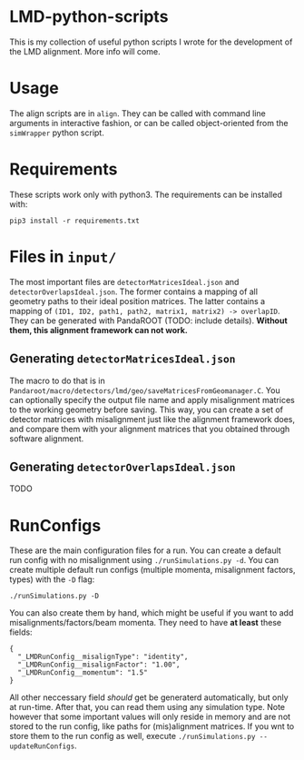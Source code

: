 # LMD-python-scripts

This is my collection of useful python scripts I wrote for the development of the LMD alignment. More info will come.

# Usage

The align scripts are in `align`. They can be called with command line arguments in interactive fashion, or can be called object-oriented from the `simWrapper` python script.

# Requirements

These scripts work only with python3. The requirements can be installed with:

```
pip3 install -r requirements.txt
```

# Files in `input/`

The most important files are `detectorMatricesIdeal.json` and `detectorOverlapsIdeal.json`. The former contains a mapping of all geometry paths to their ideal position matrices. The latter contains a mapping of `(ID1, ID2, path1, path2, matrix1, matrix2) -> overlapID`. They can be generated with PandaROOT (TODO: include details). **Without them, this alignment framework can not work.**

## Generating `detectorMatricesIdeal.json`

The macro to do that is in `Pandaroot/macro/detectors/lmd/geo/saveMatricesFromGeomanager.C`. You can optionally specify the output file name and apply misalignment matrices to the working geometry before saving. This way, you can create a set of detector matrices with misalignment just like the alignment framework does, and compare them with your alignment matrices that you obtained through software alignment.

## Generating `detectorOverlapsIdeal.json`

TODO

# RunConfigs

These are the main configuration files for a run. You can create a default run config with no misalignment using `./runSimulations.py -d`. You can create multiple default run configs (multiple momenta, misalignment factors, types) with the `-D` flag:

```
./runSimulations.py -D
```

You can also create them by hand, which might be useful if you want to add misalignments/factors/beam momenta. They need to have **at least** these fields:

```
{
  "_LMDRunConfig__misalignType": "identity",
  "_LMDRunConfig__misalignFactor": "1.00",
  "_LMDRunConfig__momentum": "1.5"
}
```

All other neccessary field *should* get be generaterd automatically, but only at run-time. After that, you can read them using any simulation type. Note however that some important values will only reside in memory and are not stored to the run config, like paths for (mis)alignment matrices. If you wnt to store them to the run config as well, execute `./runSimulations.py --updateRunConfigs`.